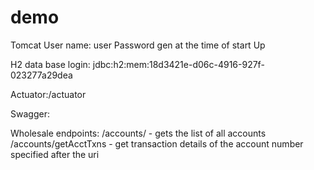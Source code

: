 # demo

Tomcat User name: user
Password gen at the time of start Up

H2 data base login:
jdbc:h2:mem:18d3421e-d06c-4916-927f-023277a29dea

Actuator:/actuator

Swagger:


Wholesale endpoints:
/accounts/ - gets the list of all accounts
/accounts/getAcctTxns - get transaction details of the account number specified after the uri